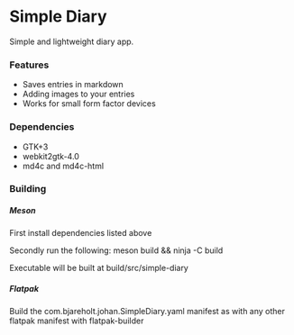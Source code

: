 Simple Diary
============

Simple and lightweight diary app.

### Features
- Saves entries in markdown
- Adding images to your entries
- Works for small form factor devices

### Dependencies
- GTK+3
- webkit2gtk-4.0
- md4c and md4c-html

### Building

##### Meson

First install dependencies listed above

Secondly run the following: meson build && ninja -C build

Executable will be built at build/src/simple-diary

##### Flatpak

Build the com.bjareholt.johan.SimpleDiary.yaml manifest as with any other flatpak
manifest with flatpak-builder
